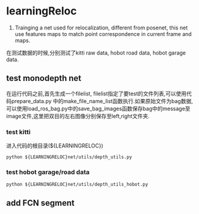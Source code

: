 # learningReloc
1. Trainging a net used for relocalization, different from posenet, this net use features maps to match point correspondence in current frame and maps.


在测试数据的时候,分别测试了kitti raw data, hobot road data, hobot garage data.

## test monodepth net
在运行代码之前,首先生成一个filelist, filelist指定了要test的文件列表,可以使用代码prepare_data.py 中的make_file_name_list函数执行.如果原始文件为bag数据,可以使用load_ros_bag.py中的save_bag_images函数保存bag中的message至image文件,这里把双目的左右图像分别保存至left,right文件夹.

### test kitti
进入代码的根目录(${LEARNINGRELOC})
```
python ${LEARNINGRELOC}net/utils/depth_utils.py

```


### test hobot garage/road data
```
python ${LEARNINGRELOC}net/utils/depth_utils_hobot.py
```


## add FCN segment  

